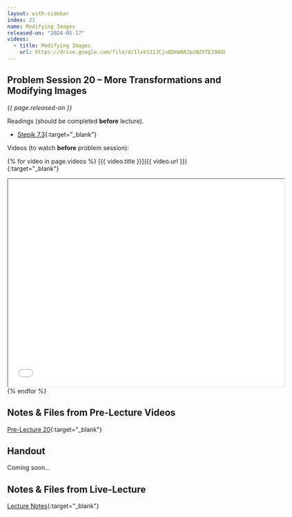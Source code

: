 ```yaml
---
layout: with-sidebar
index: 21
name: Modifying Images
released-on: "2024-05-17"
videos:
  - title: Modifying Images
    url: https://drive.google.com/file/d/1lxk531JCju8DeWARJpzNZXTE198GPY6h
---
```


## Problem Session 20 – More Transformations and Modifying Images

_{{ page.released-on }}_

Readings (should be completed **before** lecture). 
- [Stepik 7.3](https://stepik.org/lesson/567195/step/1?unit=561468){:target="_blank"}

Videos (to watch **before** problem session):

{% for video in page.videos %}
[{{ video.title }}]({{ video.url }}){:target="_blank"}

<iframe src="{{ video.url }}/preview" width="640" height="480" allow="autoplay"></iframe>
{% endfor %}

## Notes & Files from Pre-Lecture Videos

[Pre-Lecture 20](https://github.com/ucsd-cse8a-sp24/ucsd-cse8a-sp24.github.io/tree/main/_pre-lectures/lecture-20){:target="_blank"}

## Handout

Coming soon...

## Notes & Files from Live-Lecture

[Lecture Notes](https://drive.google.com/drive/folders/18hPpHxiZdkzQe_5d6ummCFBekQXOrhIA?usp=sharing){:target="_blank"}

